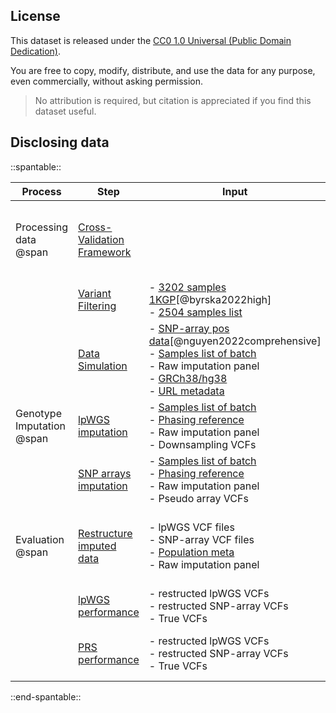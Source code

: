 ## License

This dataset is released under the [CC0 1.0 Universal (Public Domain Dedication)](https://creativecommons.org/publicdomain/zero/1.0/).

You are free to copy, modify, distribute, and use the data for any purpose, even commercially, without asking permission.

> No attribution is required, but citation is appreciated if you find this dataset useful.

## Disclosing data


::spantable::

| Process                   | Step                       | Input                                                                                                              | Output      |
|---------------------------|----------------------------|--------------------------------------------------------------------------------------------------------------------|-------------|
| Processing data  @span    | [Cross-Validation Framework](processing_data/cross_validation.md) |                                                                                                                    | - [Samples list of batch][2]<br> - [2504 samples list][8]<br> - [Population meta][10]             |
|    | [Variant Filtering](processing_data/variant_filtering.md)          | - [3202 samples 1KGP][7][@byrska2022high]<br> - [2504 samples list][8]                                                                                                                    | - Raw imputation panel            |
|                           | [Data Simulation](processing_data/data_simulation.md)            | - [SNP-array pos data][3][@nguyen2022comprehensive]<br>- [Samples list of batch][2]<br>- Raw imputation panel<br>- [GRCh38/hg38][4]<br>- [URL metadata][6]                                                                                                                    | - Pseudo array VCFs <br>- Downsampling VCFs|
| Genotype Imputation @span | [lpWGS  imputation](imputation/lps_imputation.md)          | - [Samples list of batch][2]<br>- [Phasing reference][1]<br>- Raw imputation panel<br>- Downsampling VCFs                                               | - lpWGS VCF files        |
|                           | [SNP arrays imputation](imputation/array_imputation.md)      | - [Samples list of batch][2]<br>- [Phasing reference][1]<br>- Raw imputation panel<br>- Pseudo array VCFs | - SNP-array VCF files            |
| Evaluation @span          | [Restructure imputed data](evaluation/restructure_imputed_data.md)         | - lpWGS VCF files<br>- SNP-array VCF files<br>- [Population meta][10]<br> - Raw imputation panel                                                                                                                    | - restructed lpWGS VCFs<br>- restructed SNP-array VCFs<br>- True VCFs            |
|                           | [lpWGS performance](evaluation/lps_performance.md)          | - restructed lpWGS VCFs<br>- restructed SNP-array VCFs<br>- True VCFs                                                                                                                    | - [LPS-arrays evaluation output][11]            |
|                           | [PRS performance](evaluation/prs_performace.md)            | - restructed lpWGS VCFs<br>- restructed SNP-array VCFs<br>- True VCFs                                                                                                                    | - [Raw PRS scores][9]<br>- [Percentile PRS scores][12]            |

::end-spantable::


[1]: https://github.com/KTest-VN/lps_paper/tree/main/support_data/maps 
[2]: https://github.com/KTest-VN/lps_paper/tree/main/support_data/sample_list
[3]: https://github.com/KTest-VN/lps_paper/tree/main/support_data/input_array
[4]: https://ftp.ncbi.nlm.nih.gov/genomes/all/GCA/000/001/405/GCA_000001405.15_GRCh38/
[6]: https://github.com/KTest-VN/lps_paper/tree/main/support_data/meta_10_folds
[7]: https://ftp.1000genomes.ebi.ac.uk/vol1/ftp/data_collections/1000G_2504_high_coverage/working/20201028_3202_phased
[8]: https://github.com/KTest-VN/lps_paper/blob/main/support_data/2504_samples.txt
[9]: https://github.com/KTest-VN/lps_paper/tree/main/evaluation/downstream/data/raw_prs_scores
[10]: https://github.com/KTest-VN/lps_paper/tree/main/support_data/2504_infos.tsv
[11]: https://github.com/KTest-VN/lps_paper/tree/main/evaluation/downstream/data/raw_snpwise_accuracy
[12]: https://github.com/KTest-VN/lps_paper/tree/main/evaluation/downstream/data/process_prs_scores